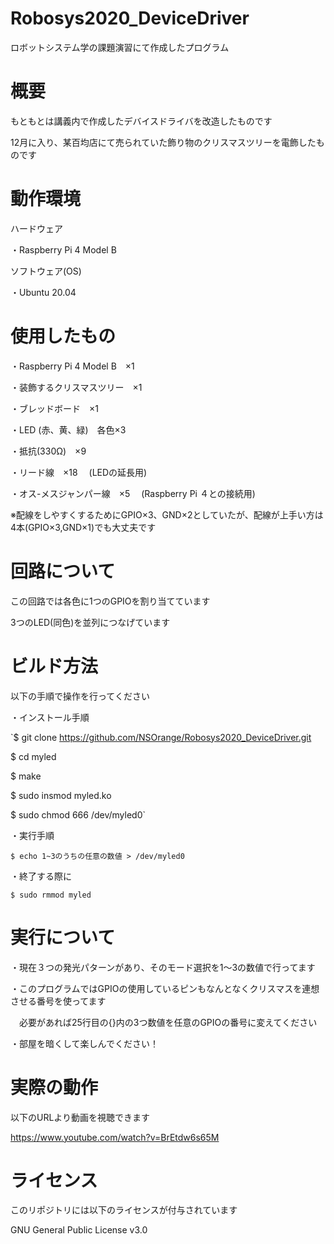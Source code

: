 # Robosys2020_DeviceDriver
ロボットシステム学の課題演習にて作成したプログラム

# 概要
もともとは講義内で作成したデバイスドライバを改造したものです

12月に入り、某百均店にて売られていた飾り物のクリスマスツリーを電飾したものです

# 動作環境
ハードウェア

・Raspberry Pi 4 Model B

ソフトウェア(OS)

・Ubuntu 20.04 
# 使用したもの
・Raspberry Pi 4 Model B　×1

・装飾するクリスマスツリー　×1

・ブレッドボード　×1

・LED (赤、黄、緑)　各色×3

・抵抗(330Ω)　×9

・リード線　×18
　(LEDの延長用)

・オス-メスジャンパー線　×5
　(Raspberry Pi ４との接続用)
 
 ※配線をしやすくするためにGPIO×3、GND×2としていたが、配線が上手い方は4本(GPIO×3,GND×1)でも大丈夫です

# 回路について
この回路では各色に1つのGPIOを割り当てています

3つのLED(同色)を並列につなげています

# ビルド方法
以下の手順で操作を行ってください

・インストール手順

`$ git clone https://github.com/NSOrange/Robosys2020_DeviceDriver.git

$ cd myled

$ make

$ sudo insmod myled.ko

$ sudo chmod 666 /dev/myled0`

・実行手順

`$ echo 1~3のうちの任意の数値 > /dev/myled0`

・終了する際に

`$ sudo rmmod myled`

# 実行について
・現在３つの発光パターンがあり、そのモード選択を1～3の数値で行ってます

・このプログラムではGPIOの使用しているピンもなんとなくクリスマスを連想させる番号を使ってます

　必要があれば25行目の{}内の3つ数値を任意のGPIOの番号に変えてください

・部屋を暗くして楽しんでください！

# 実際の動作
以下のURLより動画を視聴できます

https://www.youtube.com/watch?v=BrEtdw6s65M

# ライセンス
このリポジトリには以下のライセンスが付与されています

GNU General Public License v3.0

